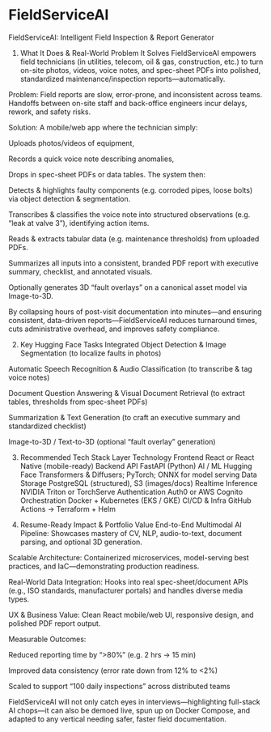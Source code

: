 # FieldServiceAI

FieldServiceAI: Intelligent Field Inspection & Report Generator

1. What It Does & Real-World Problem It Solves
FieldServiceAI empowers field technicians (in utilities, telecom, oil & gas, construction, etc.) to turn on-site photos, videos, voice notes, and spec-sheet PDFs into polished, standardized maintenance/inspection reports—automatically.

Problem: Field reports are slow, error-prone, and inconsistent across teams. Handoffs between on-site staff and back-office engineers incur delays, rework, and safety risks.

Solution: A mobile/web app where the technician simply:

Uploads photos/videos of equipment,

Records a quick voice note describing anomalies,

Drops in spec-sheet PDFs or data tables.
The system then:

Detects & highlights faulty components (e.g. corroded pipes, loose bolts) via object detection & segmentation.

Transcribes & classifies the voice note into structured observations (e.g. “leak at valve 3”), identifying action items.

Reads & extracts tabular data (e.g. maintenance thresholds) from uploaded PDFs.

Summarizes all inputs into a consistent, branded PDF report with executive summary, checklist, and annotated visuals.

Optionally generates 3D “fault overlays” on a canonical asset model via Image-to-3D.

By collapsing hours of post-visit documentation into minutes—and ensuring consistent, data-driven reports—FieldServiceAI reduces turnaround times, cuts administrative overhead, and improves safety compliance.

2. Key Hugging Face Tasks Integrated
Object Detection & Image Segmentation (to localize faults in photos)

Automatic Speech Recognition & Audio Classification (to transcribe & tag voice notes)

Document Question Answering & Visual Document Retrieval (to extract tables, thresholds from spec-sheet PDFs)

Summarization & Text Generation (to craft an executive summary and standardized checklist)

Image-to-3D / Text-to-3D (optional “fault overlay” generation)

3. Recommended Tech Stack
Layer	Technology
Frontend	React or React Native (mobile-ready)
Backend API	FastAPI (Python)
AI / ML	Hugging Face Transformers & Diffusers; PyTorch; ONNX for model serving
Data Storage	PostgreSQL (structured), S3 (images/docs)
Realtime Inference	NVIDIA Triton or TorchServe
Authentication	Auth0 or AWS Cognito
Orchestration	Docker + Kubernetes (EKS / GKE)
CI/CD & Infra	GitHub Actions → Terraform + Helm

4. Resume-Ready Impact & Portfolio Value
End-to-End Multimodal AI Pipeline: Showcases mastery of CV, NLP, audio-to-text, document parsing, and optional 3D generation.

Scalable Architecture: Containerized microservices, model-serving best practices, and IaC—demonstrating production readiness.

Real-World Data Integration: Hooks into real spec-sheet/document APIs (e.g., ISO standards, manufacturer portals) and handles diverse media types.

UX & Business Value: Clean React mobile/web UI, responsive design, and polished PDF report output.

Measurable Outcomes:

Reduced reporting time by “>80%” (e.g. 2 hrs → 15 min)

Improved data consistency (error rate down from 12% to <2%)

Scaled to support “100 daily inspections” across distributed teams

FieldServiceAI will not only catch eyes in interviews—highlighting full-stack AI chops—it can also be demoed live, spun up on Docker Compose, and adapted to any vertical needing safer, faster field documentation.
